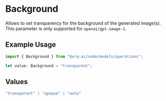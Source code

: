 # Background

Allows to set transparency for the background of the generated image(s). This parameter is only supported for `openai/gpt-image-1`.

## Example Usage

```typescript
import { Background } from "@orq-ai/node/models/operations";

let value: Background = "transparent";
```

## Values

```typescript
"transparent" | "opaque" | "auto"
```